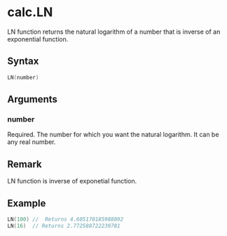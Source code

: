 # calc.LN

LN function returns the natural logarithm of a number that is inverse of an exponential function.

## Syntax

```go
LN(number)
```

## Arguments

### number

Required. The number for which you want the natural logarithm. It can be any real number.

## Remark

LN function is inverse of exponetial function.

## Example

```Go
LN(100) //  Returns 4.605170185988092
LN(16)  // Returns 2.772588722239781
```

